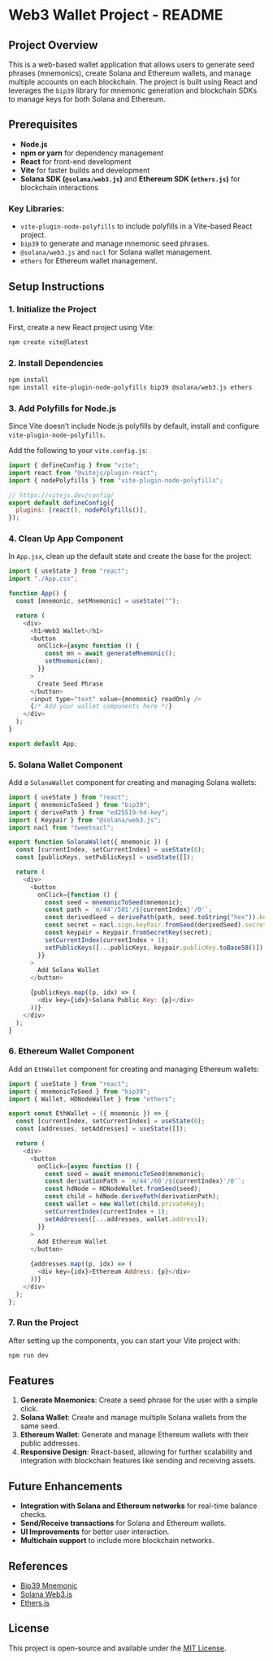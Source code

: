 # Web3 Wallet Project - README

## Project Overview

This is a web-based wallet application that allows users to generate seed phrases (mnemonics), create Solana and Ethereum wallets, and manage multiple accounts on each blockchain. The project is built using React and leverages the `bip39` library for mnemonic generation and blockchain SDKs to manage keys for both Solana and Ethereum.

## Prerequisites

- **Node.js**
- **npm or yarn** for dependency management
- **React** for front-end development
- **Vite** for faster builds and development
- **Solana SDK (`@solana/web3.js`)** and **Ethereum SDK (`ethers.js`)** for blockchain interactions

### Key Libraries:

- `vite-plugin-node-polyfills` to include polyfills in a Vite-based React project.
- `bip39` to generate and manage mnemonic seed phrases.
- `@solana/web3.js` and `nacl` for Solana wallet management.
- `ethers` for Ethereum wallet management.

## Setup Instructions

### 1. Initialize the Project

First, create a new React project using Vite:

```bash
npm create vite@latest
```

### 2. Install Dependencies

```bash
npm install
npm install vite-plugin-node-polyfills bip39 @solana/web3.js ethers
```

### 3. Add Polyfills for Node.js

Since Vite doesn’t include Node.js polyfills by default, install and configure `vite-plugin-node-polyfills`.

Add the following to your `vite.config.js`:

```js
import { defineConfig } from "vite";
import react from "@vitejs/plugin-react";
import { nodePolyfills } from "vite-plugin-node-polyfills";

// https://vitejs.dev/config/
export default defineConfig({
  plugins: [react(), nodePolyfills()],
});
```

### 4. Clean Up App Component

In `App.jsx`, clean up the default state and create the base for the project:

```js
import { useState } from "react";
import "./App.css";

function App() {
  const [mnemonic, setMnemonic] = useState("");

  return (
    <div>
      <h1>Web3 Wallet</h1>
      <button
        onClick={async function () {
          const mn = await generateMnemonic();
          setMnemonic(mn);
        }}
      >
        Create Seed Phrase
      </button>
      <input type="text" value={mnemonic} readOnly />
      {/* Add your wallet components here */}
    </div>
  );
}

export default App;
```

### 5. Solana Wallet Component

Add a `SolanaWallet` component for creating and managing Solana wallets:

```js
import { useState } from "react";
import { mnemonicToSeed } from "bip39";
import { derivePath } from "ed25519-hd-key";
import { Keypair } from "@solana/web3.js";
import nacl from "tweetnacl";

export function SolanaWallet({ mnemonic }) {
  const [currentIndex, setCurrentIndex] = useState(0);
  const [publicKeys, setPublicKeys] = useState([]);

  return (
    <div>
      <button
        onClick={function () {
          const seed = mnemonicToSeed(mnemonic);
          const path = `m/44'/501'/${currentIndex}'/0'`;
          const derivedSeed = derivePath(path, seed.toString("hex")).key;
          const secret = nacl.sign.keyPair.fromSeed(derivedSeed).secretKey;
          const keypair = Keypair.fromSecretKey(secret);
          setCurrentIndex(currentIndex + 1);
          setPublicKeys([...publicKeys, keypair.publicKey.toBase58()]);
        }}
      >
        Add Solana Wallet
      </button>

      {publicKeys.map((p, idx) => (
        <div key={idx}>Solana Public Key: {p}</div>
      ))}
    </div>
  );
}
```

### 6. Ethereum Wallet Component

Add an `EthWallet` component for creating and managing Ethereum wallets:

```js
import { useState } from "react";
import { mnemonicToSeed } from "bip39";
import { Wallet, HDNodeWallet } from "ethers";

export const EthWallet = ({ mnemonic }) => {
  const [currentIndex, setCurrentIndex] = useState(0);
  const [addresses, setAddresses] = useState([]);

  return (
    <div>
      <button
        onClick={async function () {
          const seed = await mnemonicToSeed(mnemonic);
          const derivationPath = `m/44'/60'/${currentIndex}'/0'`;
          const hdNode = HDNodeWallet.fromSeed(seed);
          const child = hdNode.derivePath(derivationPath);
          const wallet = new Wallet(child.privateKey);
          setCurrentIndex(currentIndex + 1);
          setAddresses([...addresses, wallet.address]);
        }}
      >
        Add Ethereum Wallet
      </button>

      {addresses.map((p, idx) => (
        <div key={idx}>Ethereum Address: {p}</div>
      ))}
    </div>
  );
};
```

### 7. Run the Project

After setting up the components, you can start your Vite project with:

```bash
npm run dev
```

## Features

1. **Generate Mnemonics**: Create a seed phrase for the user with a simple click.
2. **Solana Wallet**: Create and manage multiple Solana wallets from the same seed.
3. **Ethereum Wallet**: Generate and manage Ethereum wallets with their public addresses.
4. **Responsive Design**: React-based, allowing for further scalability and integration with blockchain features like sending and receiving assets.

## Future Enhancements

- **Integration with Solana and Ethereum networks** for real-time balance checks.
- **Send/Receive transactions** for Solana and Ethereum wallets.
- **UI Improvements** for better user interaction.
- **Multichain support** to include more blockchain networks.

## References

- [Bip39 Mnemonic](https://www.npmjs.com/package/bip39)
- [Solana Web3.js](https://solana-labs.github.io/solana-web3.js/)
- [Ethers.js](https://docs.ethers.org/v5/)

## License

This project is open-source and available under the [MIT License](LICENSE).
